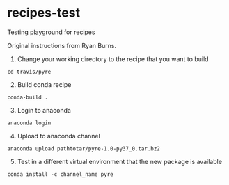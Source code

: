 # recipes-test
Testing playground for recipes

Original instructions from Ryan Burns. 

1. Change your working directory to the recipe that you want to build

```
cd travis/pyre
```

2. Build conda recipe

```
conda-build .
```

3. Login to anaconda

```
anaconda login
```

4. Upload to anaconda channel

```
anaconda upload pathtotar/pyre-1.0-py37_0.tar.bz2
```

5. Test in a different virtual environment that the new package is available

```
conda install -c channel_name pyre
```
